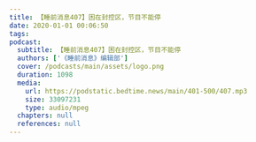 ```yaml
---
title: 【睡前消息407】困在封控区，节目不能停
date: 2020-01-01 00:06:50
tags:
podcast:
  subtitle: 【睡前消息407】困在封控区，节目不能停
  authors: ['《睡前消息》编辑部']
  cover: /podcasts/main/assets/logo.png
  duration: 1098
  media:
    url: https://podstatic.bedtime.news/main/401-500/407.mp3
    size: 33097231
    type: audio/mpeg
  chapters: null
  references: null
---
```

